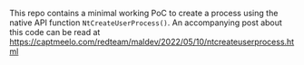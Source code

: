 This repo contains a minimal working PoC to create a process using the native API function `NtCreateUserProcess()`. An accompanying post about this code can be read at https://captmeelo.com/redteam/maldev/2022/05/10/ntcreateuserprocess.html